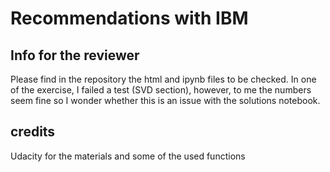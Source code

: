# Recommendations with IBM
## Info for the reviewer
Please find in the repository the html and ipynb files to be checked. 
In one of the exercise, I failed a test (SVD section), however, to me the numbers seem fine so I wonder whether this is an issue with the solutions notebook.
## credits
Udacity for the materials and some of the used functions
